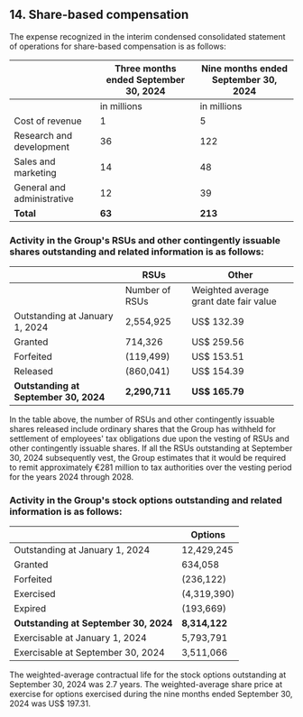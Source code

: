 ## 14. Share-based compensation

The expense recognized in the interim condensed consolidated statement of operations for share-based compensation is as follows:

|                                            | Three months ended September 30, 2024 | Nine months ended September 30, 2024 |
|--------------------------------------------|--------------------------------------|--------------------------------------|
|                                            | in millions                         | in millions                         |
| Cost of revenue                            | 1                                    | 5                                    |
| Research and development                   | 36                                   | 122                                  |
| Sales and marketing                        | 14                                   | 48                                   |
| General and administrative                 | 12                                   | 39                                   |
| **Total**                                  | **63**                               | **213**                              |

### Activity in the Group's RSUs and other contingently issuable shares outstanding and related information is as follows:

|                               | RSUs                                                        | Other                               |
|-------------------------------|-------------------------------------------------------------|-------------------------------------|
|                               | Number of RSUs                                              | Weighted average grant date fair value | Number of Awards | Weighted average grant date fair value |
| Outstanding at January 1, 2024| 2,554,925                                                    | US$ 132.39                           | 36,898          | US$ 155.83                             |
| Granted                       | 714,326                                                     | US$ 259.56                           |                  |                                       |
| Forfeited                     | (119,499)                                                   | US$ 153.51                           | (14,596)        | US$ 154.15                             |
| Released                      | (860,041)                                                   | US$ 154.39                           |                  |                                       |
| **Outstanding at September 30, 2024** | **2,290,711**                                        | **US$ 165.79**                       | **22,302**      | **US$ 156.93**                         |

In the table above, the number of RSUs and other contingently issuable shares released include ordinary shares that the Group has withheld for settlement of employees' tax obligations due upon the vesting of RSUs and other contingently issuable shares. If all the RSUs outstanding at September 30, 2024 subsequently vest, the Group estimates that it would be required to remit approximately €281 million to tax authorities over the vesting period for the years 2024 through 2028.

### Activity in the Group's stock options outstanding and related information is as follows:

|                               | Options                      |
|-------------------------------|------------------------------|
| Outstanding at January 1, 2024| 12,429,245                    |
| Granted                       | 634,058                       |
| Forfeited                     | (236,122)                     |
| Exercised                     | (4,319,390)                   |
| Expired                       | (193,669)                     |
| **Outstanding at September 30, 2024** | **8,314,122**            |
| Exercisable at January 1, 2024| 5,793,791                     |
| Exercisable at September 30, 2024| 3,511,066                   |

The weighted-average contractual life for the stock options outstanding at September 30, 2024 was 2.7 years. The weighted-average share price at exercise for options exercised during the nine months ended September 30, 2024 was US$ 197.31.